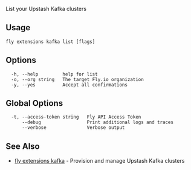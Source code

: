 List your Upstash Kafka clusters

## Usage
~~~
fly extensions kafka list [flags]
~~~

## Options

~~~
  -h, --help         help for list
  -o, --org string   The target Fly.io organization
  -y, --yes          Accept all confirmations
~~~

## Global Options

~~~
  -t, --access-token string   Fly API Access Token
      --debug                 Print additional logs and traces
      --verbose               Verbose output
~~~

## See Also

* [fly extensions kafka](/docs/flyctl/fly-extensions-kafka/)	 - Provision and manage Upstash Kafka clusters

